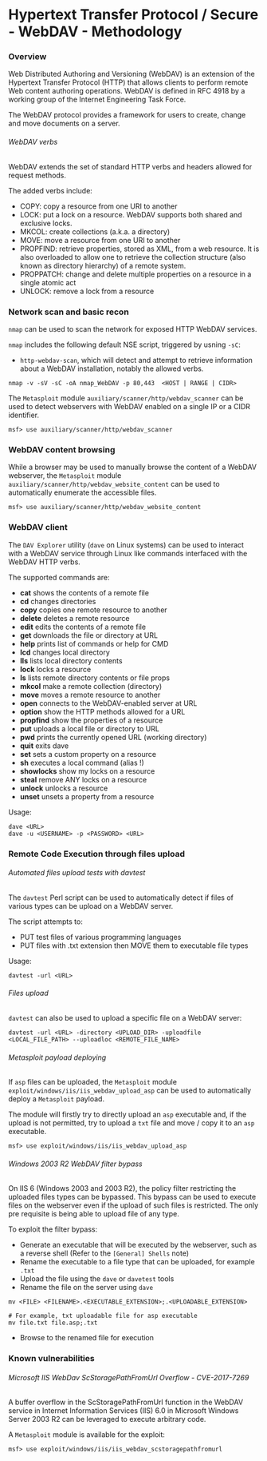 # Hypertext Transfer Protocol / Secure  - WebDAV - Methodology

### Overview

Web Distributed Authoring and Versioning (WebDAV) is an extension of the
Hypertext Transfer Protocol (HTTP) that allows clients to perform remote Web
content authoring operations. WebDAV is defined in RFC 4918 by a working group
of the Internet Engineering Task Force.

The WebDAV protocol provides a framework for users to create, change and move
documents on a server.

###### WebDAV verbs

WebDAV extends the set of standard HTTP verbs and headers allowed for request
methods.

The added verbs include:

  - COPY: copy a resource from one URI to another
  - LOCK: put a lock on a resource. WebDAV supports both shared and exclusive
    locks.
  - MKCOL: create collections (a.k.a. a directory)
  - MOVE: move a resource from one URI to another
  - PROPFIND: retrieve properties, stored as XML, from a web resource. It is
    also overloaded to allow one to retrieve the collection structure
    (also known as directory hierarchy) of a remote system.
  - PROPPATCH: change and delete multiple properties on a resource in a single
    atomic act
  - UNLOCK: remove a lock from a resource

### Network scan and basic recon

`nmap` can be used to scan the network for exposed HTTP WebDAV services.

`nmap` includes the following default NSE script, triggered by usning `-sC`:
  - `http-webdav-scan`, which will detect and attempt to retrieve information
  about a WebDAV installation, notably the allowed verbs.

```
nmap -v -sV -sC -oA nmap_WebDAV -p 80,443  <HOST | RANGE | CIDR>
```

The `Metasploit` module `auxiliary/scanner/http/webdav_scanner` can be used to
detect webservers with WebDAV enabled on a single IP or a CIDR identifier.

```
msf> use auxiliary/scanner/http/webdav_scanner
```

### WebDAV content browsing

While a browser may be used to manually browse the content of a WebDAV
webserver, the `Metasploit` module
`auxiliary/scanner/http/webdav_website_content` can be used to automatically
enumerate the accessible files.
```
msf> use auxiliary/scanner/http/webdav_website_content
```

### WebDAV client

The `DAV Explorer` utility (`dave` on Linux systems) can be used to interact
with a WebDAV service through Linux like commands interfaced with the WebDAV
HTTP verbs.

The supported commands are:

  - **cat**        shows the contents of a remote file
  - **cd**         changes directories
  - **copy**       copies one remote resource to another
  - **delete**     deletes a remote resource
  - **edit**       edits the contents of a remote file
  - **get**        downloads the file or directory at URL
  - **help**       prints list of commands or help for CMD
  - **lcd**        changes local directory
  - **lls**        lists local directory contents
  - **lock**       locks a resource
  - **ls**         lists remote directory contents or file props
  - **mkcol**      make a remote collection (directory)
  - **move**       moves a remote resource to another
  - **open**       connects to the WebDAV-enabled server at URL
  - **option**     show the HTTP methods allowed for a URL
  - **propfind**   show the properties of a resource
  - **put**        uploads a local file or directory to URL
  - **pwd**        prints the currently opened URL (working directory)
  - **quit**       exits dave
  - **set**        sets a custom property on a resource
  - **sh**         executes a local command (alias !)
  - **showlocks**  show my locks on a resource
  - **steal**      remove ANY locks on a resource
  - **unlock**     unlocks a resource
  - **unset**      unsets a property from a resource

Usage:

```
dave <URL>
dave -u <USERNAME> -p <PASSWORD> <URL>
```

### Remote Code Execution through files upload

###### Automated files upload tests with davtest

The `davtest` Perl script can be used to automatically detect if files of
various types can be upload on a WebDAV server.

The script attempts to:

   - PUT test files of various programming languages
   - PUT files with .txt extension then MOVE them to executable file types      

Usage:

```
davtest -url <URL>
```

###### Files upload

`davtest` can also be used to upload a specific file on a WebDAV server:

```
davtest -url <URL> -directory <UPLOAD_DIR> -uploadfile <LOCAL_FILE_PATH> --uploadloc <REMOTE_FILE_NAME>                                
```

###### Metasploit payload deploying

If `asp` files can be uploaded, the `Metasploit` module
`exploit/windows/iis/iis_webdav_upload_asp` can be used to automatically
deploy a `Metasploit` payload.

The module will firstly try to directly upload an `asp` executable and, if the
upload is not permitted, try to upload a `txt` file and move / copy it to an
`asp` executable.   

```
msf> use exploit/windows/iis/iis_webdav_upload_asp
```

###### Windows 2003 R2 WebDAV filter bypass

On IIS 6 (Windows 2003 and 2003 R2), the policy filter restricting the uploaded
files types can be bypassed. This bypass can be used to execute files on the
webserver even if the upload of such files is restricted. The only pre
requisite is being able to upload file of any type.

To exploit the filter bypass:

  - Generate an executable that will be executed by the webserver, such as a
    reverse shell (Refer to the `[General] Shells` note)
  - Rename the executable to a file type that can be uploaded, for example
    `.txt`
  - Upload the file using the `dave` or `davetest` tools
  - Rename the file on the server using `dave`

  ```
  mv <FILE> <FILENAME>.<EXECUTABLE_EXTENSION>;.<UPLOADABLE_EXTENSION>

  # For example, txt uploadable file for asp executable
  mv file.txt file.asp;.txt
  ```

  - Browse to the renamed file for execution

### Known vulnerabilities

###### Microsoft IIS WebDav ScStoragePathFromUrl Overflow - CVE-2017-7269

A buffer overflow in the ScStoragePathFromUrl function in the WebDAV service
in Internet Information Services (IIS) 6.0 in Microsoft Windows Server 2003 R2
can be leveraged to execute arbitrary code.

A `Metasploit` module is available for the exploit:

```
msf> use exploit/windows/iis/iis_webdav_scstoragepathfromurl
```
